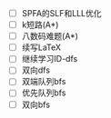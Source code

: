 - [ ] SPFA的SLF和LLL优化
- [ ] k短路(A*)
- [ ] 八数码难题(A*)
- [ ] 续写LaTeX
- [ ] 继续学习ID-dfs
- [ ] 双向dfs
- [ ] 双端队列bfs
- [ ] 优先队列bfs
- [ ] 双向bfs